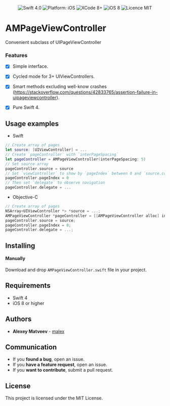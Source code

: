 <p align="center">
<img src="https://img.shields.io/badge/Swift-4.0-orange.svg" alt="Swift 4.0"/>
<img src="https://img.shields.io/badge/platform-iOS-brightgreen.svg" alt="Platform: iOS"/>
<img src="https://img.shields.io/badge/Xcode-8%2B-brightgreen.svg" alt="XCode 8+"/>
<img src="https://img.shields.io/badge/iOS-8%2B-brightgreen.svg" alt="iOS 8"/>
<img src="https://img.shields.io/badge/licence-MIT-lightgray.svg" alt="Licence MIT"/>
</a>
</p>

# AMPageViewController

Convenient subclass of UIPageViewController


### Features
- [x] Simple interface.
- [x] Cycled mode for 3+ UIViewControllers.
- [x] Smart methods excluding well-know crashes (https://stackoverflow.com/questions/42833765/assertion-failure-in-uipageviewcontroller).
- [x] Pure Swift 4.


## Usage examples

- Swift

```swift
// Create array of pages
let source: [UIViewController] = ...  
// Create `pageController` with `interPageSpacing`
let pageController = AMPageViewController(interPageSpacing: 5)
// Set source array
pageController.source = source
// Set `viewController` to show by `pageIndex` between 0 and `source.count`
pageController.pageIndex = 0
// Then set `delegate` to observe navigation
pageController.delegate = ...
```

- Objective-C

```objective-c
// Create array of pages
NSArray<UIViewController *> *source = ...;
AMPageViewController *pageController = [[AMPageViewController alloc] initWithNavigationOrientation:UIPageViewControllerNavigationOrientationHorizontal interPageSpacing:5];
pageController.source = source;
pageController.pageIndex = 0;
pageController.delegate = ...;
```


## Installing

#### Manually

Download and drop `AMPageViewController.swift` file in your project.

## Requirements

* Swift 4
* iOS 8 or higher

## Authors

* **Alexey Matveev** -  [malex](https://github.com/iospro)

## Communication

* If you **found a bug**, open an issue.
* If you **have a feature request**, open an issue.
* If you **want to contribute**, submit a pull request.

## License

This project is licensed under the MIT License.